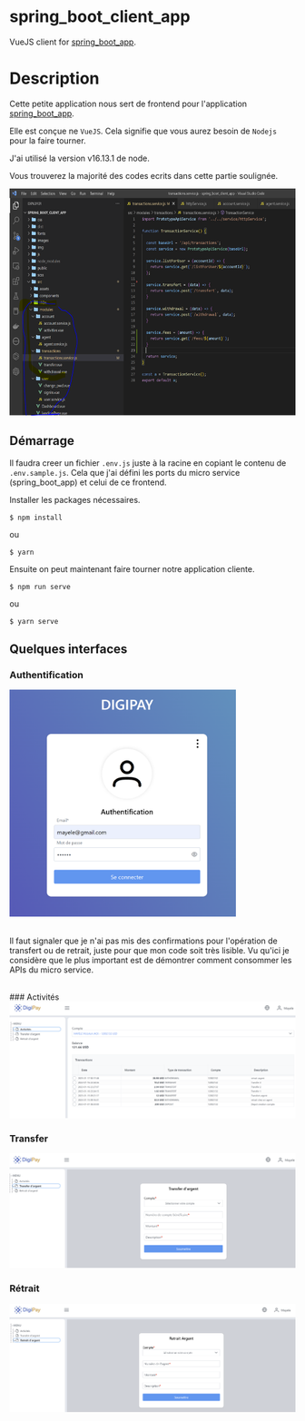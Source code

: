 # spring_boot_client_app
VueJS client for  <a href="https://github.com/jeremielodi/spring_boot_client_app.git">spring_boot_app</a>.

# Description

Cette petite application nous sert de frontend pour l'application <a href="https://github.com/jeremielodi/spring_boot_client_app.git">spring_boot_app</a>.

Elle est conçue ne ```VueJS```. Cela signifie que vous aurez besoin de ```Nodejs``` pour la faire tourner.

J'ai utilisé la version v16.13.1 de node.

Vous trouverez la majorité des codes ecrits dans cette partie soulignée.

<img src="./screens/codes.PNG" height="400"/>


## Démarrage

Il faudra creer un fichier ```.env.js``` juste à la racine en copiant le contenu de ```.env.sample.js```. Cela que j'ai défini les ports du micro service (spring_boot_app) et celui de ce frontend.

Installer les packages nécessaires.

```shell
$ npm install
```
ou


```shell
$ yarn
```

Ensuite on peut maintenant faire tourner notre application cliente.

```shell
$ npm run serve
```
ou


```shell
$ yarn serve
```

## Quelques interfaces

### Authentification

<img src="./screens/login.PNG" height="400"/>
<br/><br/>
<p>
Il faut signaler que je n'ai pas mis des confirmations pour l'opération de transfert ou de retrait, juste pour que mon code soit très lisible. Vu qu'ici je considère que le plus important est de démontrer comment consommer les APIs du micro service.
</p>
<br/>
### Activités

<img src="./screens/activities.PNG" />


### Transfer

<img src="./screens/transfer.PNG" />

### Rétrait

<img src="./screens/withdrawal.PNG" />